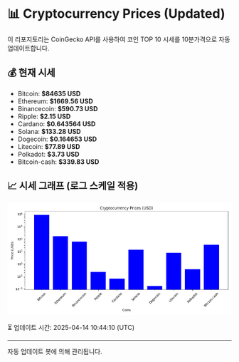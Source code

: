 
# 📊 Cryptocurrency Prices (Updated)

이 리포지토리는 CoinGecko API를 사용하여 코인 TOP 10 시세를 10분가격으로 자동 업데이트합니다.

## 💰 현재 시세
- Bitcoin: **$84635 USD**
- Ethereum: **$1669.56 USD**
- Binancecoin: **$590.73 USD**
- Ripple: **$2.15 USD**
- Cardano: **$0.643564 USD**
- Solana: **$133.28 USD**
- Dogecoin: **$0.164653 USD**
- Litecoin: **$77.89 USD**
- Polkadot: **$3.73 USD**
- Bitcoin-cash: **$339.83 USD**

## 📈 시세 그래프 (로그 스케일 적용)
![Crypto Prices](crypto_prices.png)

⏳ 업데이트 시간: 2025-04-14 10:44:10 (UTC)

---
자동 업데이트 봇에 의해 관리됩니다.

